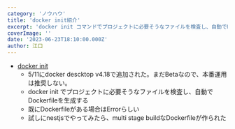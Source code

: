 ```yaml
---
category: 'ノウハウ'
title: 'docker init紹介'
excerpt: 'docker init コマンドでプロジェクトに必要そうなファイルを検査し、自動でDockerfileを生成してくれる'
coverImage: ''
date: '2023-06-23T18:10:00.000Z'
author: 江口
---
```


- [docker init](https://docs.docker.com/engine/reference/commandline/init/)
	- 5/11にdocker descktop  v4.18で追加された。まだBetaなので、本番運用は推奨しない。
	- docker init でプロジェクトに必要そうなファイルを検査し、自動でDockerfileを生成する
	- 既にDockerfileがある場合はErrorらしい
	- 試しにnestjsでやってみたら、multi stage buildなDockerfileが作られた
